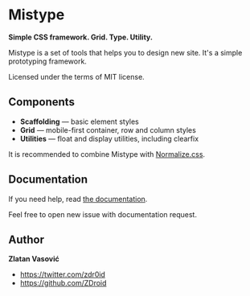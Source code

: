 # Mistype

**Simple CSS framework. Grid. Type. Utility.**

Mistype is a set of tools that helps you to design new site. It's a simple
prototyping framework.

Licensed under the terms of MIT license.

## Components

* **Scaffolding** — basic element styles
* **Grid** — mobile-first container, row and column styles
* **Utilities** — float and display utilities, including clearfix

It is recommended to combine Mistype with
[Normalize.css](https://github.com/necolas/normalize.css).

## Documentation

If you need help, read
[the documentation](https://github.com/ZDroid/mistype/wiki).

Feel free to open new issue with documentation request.

## Author

**Zlatan Vasović**

* <https://twitter.com/zdr0id>
* <https://github.com/ZDroid>